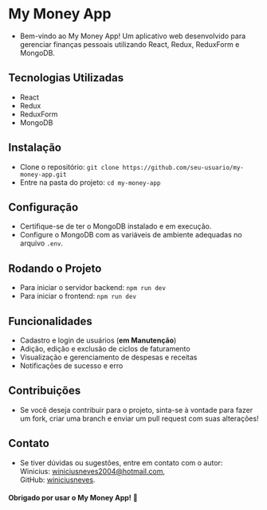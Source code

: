 # My Money App

- Bem-vindo ao My Money App! Um aplicativo web desenvolvido para gerenciar finanças pessoais utilizando React, Redux, ReduxForm e MongoDB.

## Tecnologias Utilizadas
- React 
- Redux
- ReduxForm
- MongoDB

## Instalação

- Clone o repositório: `git clone https://github.com/seu-usuario/my-money-app.git`
- Entre na pasta do projeto: `cd my-money-app`

## Configuração

- Certifique-se de ter o MongoDB instalado e em execução.
- Configure o MongoDB com as variáveis de ambiente adequadas no arquivo `.env`.

## Rodando o Projeto

- Para iniciar o servidor backend: `npm run dev`
- Para iniciar o frontend: `npm run dev`

## Funcionalidades

- Cadastro e login de usuários (**em Manutenção**)
- Adição, edição e exclusão de ciclos de faturamento
- Visualização e gerenciamento de despesas e receitas
- Notificações de sucesso e erro

## Contribuições

- Se você deseja contribuir para o projeto, sinta-se à vontade para fazer um fork, criar uma branch e enviar um pull request com suas alterações!

## Contato

- Se tiver dúvidas ou sugestões, entre em contato com o autor:<br>
Winicius: [winiciusneves2004@hotmail.com](mailto:winiciusneves2004@hotmail.com),<br>
GitHub: [winiciusneves](https://github.com/winiciusneves).

#### Obrigado por usar o My Money App! 🙌

